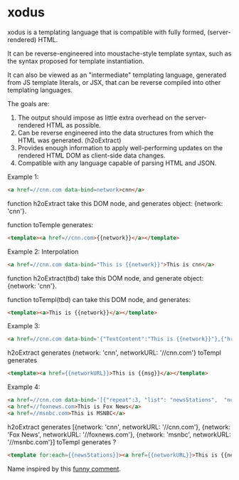 # xodus

xodus is a templating language that is compatible with fully formed, (server-rendered) HTML.

It can be reverse-engineered into moustache-style template syntax, such as the syntax proposed for template instantiation.

It can also be viewed as an "intermediate" templating language, generated from JS template literals, or JSX, that can be reverse compiled into other templating languages.

The goals are:

1.  The output should impose as little extra overhead on the server-rendered HTML as possible.
2.  Can be reverse engineered into the data structures from which the HTML was generated. (h2oExtract)
3.  Provides enough information to apply well-performing updates on the rendered HTML DOM as client-side data changes.
4.  Compatible with any language capable of parsing HTML and JSON.

Example 1: 

```html
<a href=//cnn.com data-bind=network>cnn</a>
```
function h2oExtract take this DOM node, and generates object: {network: 'cnn'}.

function toTemple generates:

```html
<template><a href=//cnn.com>{{network}}</a></template>
```

Example 2:  Interpolation

```html
<a href=//cnn.com data-bind="This is {{network}}">This is cnn</a>
```

function h2oExtract(tbd) take this DOM node, and generate object: {network: 'cnn'}.

function toTempl(tbd) can take this DOM node, and generates:

```html
<template><a>This is {{network}}</a></template>
```

Example 3:  

```html
<a href=//cnn.com data-bind='{"TextContent":"This is {{network}}"},{"href":"networkURL"}'>This is cnn</a>
```

h2oExtract generates {network: 'cnn', networkURL: '//cnn.com'}
toTempl generates 

```html
<template><a href={{networkURL}}>This is {{msg}}</a></template>
```


Example 4:

```html
<a href=//cnn.com data-bind='[{"repeat":3, "list": "newsStations",  "nodesPerIteration": 1},{"TextContent":"This is {{network}}"},{"href":"networkURL"}]'>This is cnn</a>
<a href=//foxnews.com>This is Fox News</a>
<a href=//msnbc.com>This is MSNBC</a>
```

h2oExtract generates [{network: 'cnn', networkURL: '//cnn.com'}, {network: 'Fox News', networkURL: '//foxnews.com'}, {network: 'msnbc', networkURL: '//msnbc.com'}]
toTempl generates ?

```html
<template for:each={{newsStations}}><a href={{networkURL}}>This is {{network}}</a>
```

Name inspired by this [funny comment](https://twitter.com/davatron5000/status/1312955820137754624).

